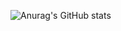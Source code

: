 ![Anurag's GitHub stats](https://github-readme-stats.vercel.app/api?username=ChangDaeJun&theme=dark&show_icons=true)
